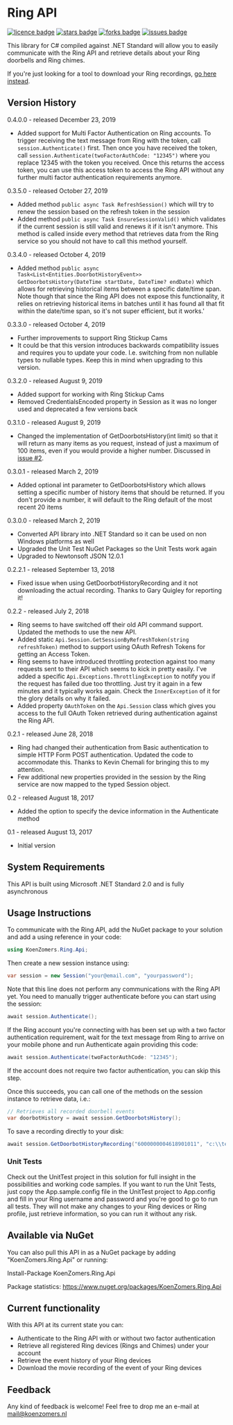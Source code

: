 # Ring API
[![licence badge]][licence]
[![stars badge]][stars]
[![forks badge]][forks]
[![issues badge]][issues]

[licence badge]:https://img.shields.io/badge/license-MIT-blue.svg
[stars badge]:https://img.shields.io/github/stars/koenzomers/RingApi.svg
[forks badge]:https://img.shields.io/github/forks/koenzomers/RingApi.svg
[issues badge]:https://img.shields.io/github/issues/koenzomers/RingApi.svg

[licence]:https://github.com/koenzomers/RingApi/blob/master/LICENSE.md
[stars]:https://github.com/koenzomers/RingApi/stargazers
[forks]:https://github.com/koenzomers/RingApi/network
[issues]:https://github.com/koenzomers/RingApi/issues

This library for C# compiled against .NET Standard will allow you to easily communicate with the Ring API and retrieve details about your Ring doorbells and Ring chimes.

If you're just looking for a tool to download your Ring recordings, [go here instead](https://github.com/KoenZomers/RingRecordingDownload).

## Version History

0.4.0.0 - released December 23, 2019

- Added support for Multi Factor Authentication on Ring accounts. To trigger receiving the text message from Ring with the token, call `session.Authenticate()` first. Then once you have received the token, call `session.Authenticate(twoFactorAuthCode: "12345")` where you replace 12345 with the token you received. Once this returns the access token, you can use this access token to access the Ring API without any further multi factor authentication requirements anymore.

0.3.5.0 - released October 27, 2019

- Added method `public async Task RefreshSession()` which will try to renew the session based on the refresh token in the session
- Added method `public async Task EnsureSessionValid()` which validates if the current session is still valid and renews it if it isn't anymore. This method is called inside every method that retrieves data from the Ring service so you should not have to call this method yourself.

0.3.4.0 - released October 4, 2019

- Added method `public async Task<List<Entities.DoorbotHistoryEvent>> GetDoorbotsHistory(DateTime startDate, DateTime? endDate)` which allows for retrieving historical items between a specific date/time span. Note though that since the Ring API does not expose this functionality, it relies on retrieving historical items in batches until it has found all that fit within the date/time span, so it's not super efficient, but it works.'

0.3.3.0 - released October 4, 2019

- Further improvements to support Ring Stickup Cams
- It could be that this version introduces backwards compatibility issues and requires you to update your code. I.e. switching from non nullable types to nullable types. Keep this in mind when upgrading to this version.

0.3.2.0 - released August 9, 2019

- Added support for working with Ring Stickup Cams
- Removed CredentialsEncoded property in Session as it was no longer used and deprecated a few versions back

0.3.1.0 - released August 9, 2019

- Changed the implementation of GetDoorbotsHistory(int limit) so that it will return as many items as you request, instead of just a maximum of 100 items, even if you would provide a higher number. Discussed in [issue #2](https://github.com/KoenZomers/RingApi/issues/2).

0.3.0.1 - released March 2, 2019

- Added optional int parameter to GetDoorbotsHistory which allows setting a specific number of history items that should be returned. If you don't provide a number, it will default to the Ring default of the most recent 20 items

0.3.0.0 - released March 2, 2019

- Converted API library into .NET Standard so it can be used on non Windows platforms as well
- Upgraded the Unit Test NuGet Packages so the Unit Tests work again
- Upgraded to Newtonsoft JSON 12.0.1

0.2.2.1 - released September 13, 2018

- Fixed issue when using GetDoorbotHistoryRecording and it not downloading the actual recording. Thanks to Gary Quigley for reporting it!

0.2.2 - released July 2, 2018

- Ring seems to have switched off their old API command support. Updated the methods to use the new API.
- Added static `Api.Session.GetSessionByRefreshToken(string refreshToken)` method to support using OAuth Refresh Tokens for getting an Access Token.
- Ring seems to have introduced throttling protection against too many requests sent to their API which seems to kick in pretty easily. I've added a specific `Api.Exceptions.ThrottlingException` to notify you if the request has failed due too throttling. Just try it again in a few minutes and it typically works again. Check the `InnerException` of it for the glory details on why it failed.
- Added property `OAuthToken` on the `Api.Session` class which gives you access to the full OAuth Token retrieved during authentication against the Ring API.

0.2.1 - released June 28, 2018

- Ring had changed their authentication from Basic authentication to simple HTTP Form POST authentication. Updated the code to accommodate this. Thanks to Kevin Chemali for bringing this to my attention.
- Few additional new properties provided in the session by the Ring service are now mapped to the typed Session object.

0.2 - released August 18, 2017

- Added the option to specify the device information in the Authenticate method

0.1 - released August 13, 2017

- Initial version

## System Requirements

This API is built using Microsoft .NET Standard 2.0 and is fully asynchronous

## Usage Instructions

To communicate with the Ring API, add the NuGet package to your solution and add a using reference in your code:

```C#
using KoenZomers.Ring.Api;
```

Then create a new session instance using:

```C#
var session = new Session("your@email.com", "yourpassword");
```

Note that this line does not perform any communications with the Ring API yet. You need to manually trigger authenticate before you can start using the session:

```C#
await session.Authenticate();
```

If the Ring account you're connecting with has been set up with a two factor authentication requirement, wait for the text message from Ring to arrive on your mobile phone and run Authenticate again providing this code:

```C#
await session.Authenticate(twoFactorAuthCode: "12345");
```

If the account does not require two factor authentication, you can skip this step.

Once this succeeds, you can call one of the methods on the session instance to retrieve data, i.e.:

```C#
// Retrieves all recorded doorbell events
var doorbotHistory = await session.GetDoorbotsHistory();
```

To save a recording directly to your disk:

```C#
await session.GetDoorbotHistoryRecording("6000000004618901011", "c:\\temp\\recording.mp4");
```

### Unit Tests

Check out the UnitTest project in this solution for full insight in the possibilities and working code samples. If you want to run the Unit Tests, just copy the App.sample.config file in the UnitTest project to App.config and fill in your Ring username and password and you're good to go to run all tests. They will not make any changes to your Ring devices or Ring profile, just retrieve information, so you can run it without any risk.

## Available via NuGet

You can also pull this API in as a NuGet package by adding "KoenZomers.Ring.Api" or running:

Install-Package KoenZomers.Ring.Api

Package statistics: https://www.nuget.org/packages/KoenZomers.Ring.Api

## Current functionality

With this API at its current state you can:

- Authenticate to the Ring API with or without two factor authentication
- Retrieve all registered Ring devices (Rings and Chimes) under your account
- Retrieve the event history of your Ring devices
- Download the movie recording of the event of your Ring devices

## Feedback

Any kind of feedback is welcome! Feel free to drop me an e-mail at mail@koenzomers.nl
